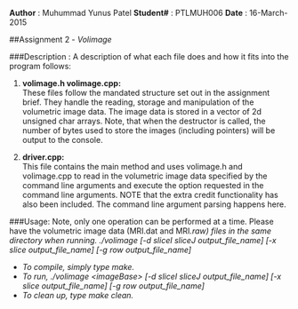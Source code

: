 **Author**	: Muhummad Yunus Patel
**Student#**	: PTLMUH006
**Date**		: 16-March-2015

##Assignment 2 - _Volimage_

###Description	: 
A description of what each file does and how it fits into the program follows:

1. **volimage.h volimage.cpp:**  
 These files follow the mandated structure set out in
 the assignment brief. They handle the reading, storage and manipulation of the
  volumetric image data. The image data is stored in a vector of 2d unsigned 
  char arrays. Note, that when the destructor is called, the number of bytes 
  used to store the images \(including pointers\) will be output to the console.

2. **driver.cpp:**  
 This file contains the main method and uses volimage.h and volimage.cpp to read
  in the volumetric image data specified by the command line arguments and 
  execute the option requested in the command line arguments. NOTE that the
   extra credit functionality has also been included. The command line argument 
   parsing happens here.

###Usage:
Note, only one operation can be performed at a time.
Please have the volumetric image data \(MRI.dat and MRI<i>.raw\) files in the same directory when running.
./volimage <imageBase> \[-d sliceI sliceJ output_file_name\] \[-x slice output_file_name\] \[-g row output_file_name\]

* To compile, simply type _make_.
* To run, _./volimage \<imageBase\> \[-d sliceI sliceJ output_file_name\] \[-x slice output_file_name\] \[-g row output_file_name\]_
* To clean up, type _make clean_.

